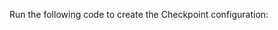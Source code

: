 Run the following code to create the Checkpoint configuration:

```python name="docs/docusaurus/docs/snippets/athena_python_example.py Add Checkpoint"
```
